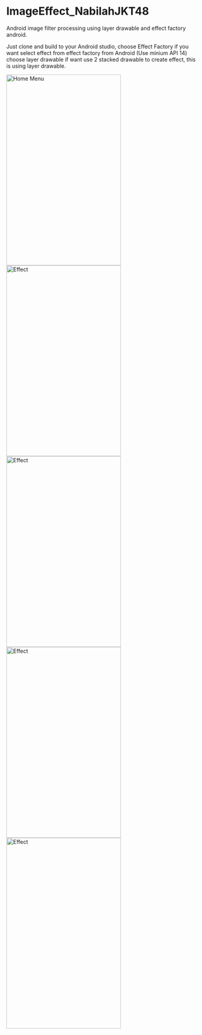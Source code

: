 # ImageEffect_NabilahJKT48
Android image filter processing using layer drawable and effect factory android.

Just clone and build to your Android studio, choose Effect Factory if you want select effect from effect factory from Android (Use minium API 14)
choose layer drawable if want use 2 stacked drawable to create effect, this is using layer drawable.

<img alt="Home Menu" 
       src="https://dl.dropboxusercontent.com/u/109992015/2015_06_16_03.39.07.png" width="300" height="500"/>
<img alt="Effect" 
       src="https://dl.dropboxusercontent.com/u/109992015/2015_06_16_03.39.39.png" width="300" height="500"/>
<img alt="Effect" 
       src="https://dl.dropboxusercontent.com/u/109992015/2015_06_16_03.39.59.png" width="300" height="500"/>
<img alt="Effect" 
       src="https://dl.dropboxusercontent.com/u/109992015/2015_06_16_03.40.35.png" width="300" height="500"/>
<img alt="Effect"       
       src="https://dl.dropboxusercontent.com/u/109992015/2015_06_16_09.20.17.png" width="300" height="500"/>
